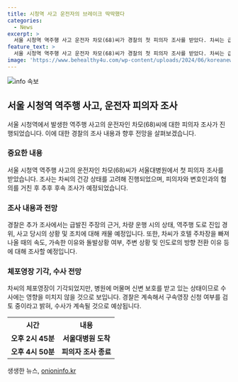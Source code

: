 ```yaml
---
title: 시청역 사고 운전자의 브레이크 딱딱했다
categories:
  - News
excerpt: >
  서울 시청역 역주행 사고 운전자 차모(68)씨가 경찰의 첫 피의자 조사를 받았다. 차씨는 급발진으로 인한 사고를 주장하며 조사에 협조했고, 추가 조사에서는 차량 운행 상태와 역주행 이유 등이 살펴볼 예정이다. 경찰은 체포영장을 신청했으나 법원이 기각했지만, 수사에는 지장이 없다고 전했다. 또한, 구속영장 신청 여부도 계속 검토 중이라고 밝혔다. (사진=)
feature_text: >
  서울 시청역 역주행 사고 운전자 차모(68)씨가 경찰의 첫 피의자 조사를 받았다. 차씨는 급발진으로 인한 사고를 주장하며 조사에 협조했고, 추가 조사에서는 차량 운행 상태와 역주행 이유 등이 살펴볼 예정이다. 경찰은 체포영장을 신청했으나 법원이 기각했지만, 수사에는 지장이 없다고 전했다. 또한, 구속영장 신청 여부도 계속 검토 중이라고 밝혔다. (사진=)
image: 'https://www.behealthy4u.com/wp-content/uploads/2024/06/koreanews.jpg'
---
```


<p><img src="https://www.behealthy4u.com/wp-content/uploads/2024/06/koreanews.jpg" alt="info 속보" /></p>

<h2 data-ke-size="size26">서울 시청역 역주행 사고, 운전자 피의자 조사</h2>

<p data-ke-size="size16">서울 시청역에서 발생한 역주행 사고의 운전자인 차모(68)씨에 대한 피의자 조사가 진행되었습니다. 이에 대한 경찰의 조사 내용과 향후 전망을 살펴보겠습니다.</p>

<h3>중요한 내용</h3>

<p data-ke-size="size16">서울 시청역 역주행 사고의 운전자인 차모(68)씨가 서울대병원에서 첫 피의자 조사를 받았습니다. 조사는 차씨의 건강 상태를 고려해 진행되었으며, 피의자와 변호인과의 협의를 거친 후 추후 후속 조사가 예정되었습니다.</p>

<h3>조사 내용과 전망</h3>

<p data-ke-size="size16">경찰은 추가 조사에서는 급발진 주장의 근거, 차량 운행 시의 상태, 역주행 도로 진입 경위, 사고 당시의 상황 및 조치에 대해 캐물 예정입니다. 또한, 차씨가 호텔 주차장을 빠져나올 때의 속도, 가속한 이유와 돌발상황 여부, 주변 상황 및 인도로의 방향 전환 이유 등에 대해 조사할 예정입니다.</p>

<h3>체포영장 기각, 수사 전망</h3>

<p data-ke-size="size16">차씨의 체포영장이 기각되었지만, 병원에 머물며 신변 보호를 받고 있는 상태이므로 수사에는 영향을 미치지 않을 것으로 보입니다. 경찰은 계속해서 구속영장 신청 여부를 검토 중이라고 밝혀, 수사가 계속될 것으로 예상됩니다.</p>

<table>
    <tr>
        <th>시간</th>
        <th>내용</th>
    </tr>
    <tr>
        <td style="text-align: center; height: 17px;"><b>오후 2시 45분</b></td>
        <td style="text-align: center; height: 17px;"><b>서울대병원 도착</b></td>
    </tr>
    <tr>
        <td style="text-align: center; height: 17px;"><b>오후 4시 50분</b></td>
        <td style="text-align: center; height: 17px;"><b>피의자 조사 종료</b></td>
    </tr>
</table>
생생한 뉴스, <a href="https://onioninfo.kr" rel="dofollow">onioninfo.kr</a>


